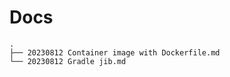 # Docs    
    .
    ├── 20230812 Container image with Dockerfile.md
    └── 20230812 Gradle jib.md
